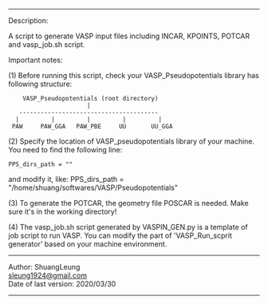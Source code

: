 ---------------------------------------------------------------------------------------------------------------------------
Description: 

A script to generate VASP input files including INCAR, KPOINTS, POTCAR and vasp_job.sh script.

Important notes:

(1) Before running this script, check your VASP_Pseudopotentials library has
    following structure:

        VASP_Pseudopotentials (root directory)
                          |
       ---------------------------------------
      |         |         |         |         |
     PAW     PAW_GGA   PAW_PBE     UU       UU_GGA

(2) Specify the location of VASP_pseudopotentials library of your machine.
    You need to find the following line:  

    PPS_dirs_path = ""  
   and modify it, like:
   PPS_dirs_path = "/home/shuang/softwares/VASP/Pseudopotentials"

(3) To generate the POTCAR, the geometry file POSCAR is needed. Make sure it's in the working directory!

(4) The vasp_job.sh script generated by VASPIN_GEN.py is a template of job script to run VASP. You can modify the part of                   'VASP_Run_scprit generator' based on your machine environment.

---------------------------------------------------------------------------------------------------------------------------
Author: ShuangLeung  
sleung1924@gmail.com                      
Date of last version: 2020/03/30

---------------------------------------------------------------------------------------------------------------------------
